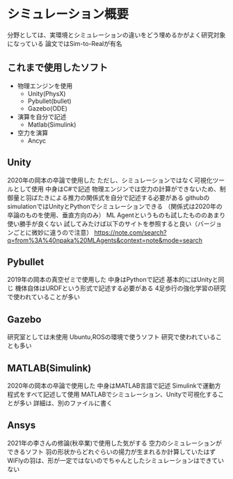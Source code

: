 # シミュレーション概要

分野としては、実環境とシミュレーションの違いをどう埋めるかがよく研究対象になっている
論文ではSim-to-Realが有名

## これまで使用したソフト
- 物理エンジンを使用
  - Unity(PhysX)
  - Pybullet(bullet)
  - Gazebo(ODE)
- 演算を自分で記述
  - Matlab(Simulink)
- 空力を演算
  - Ancyc

## Unity
2020年の岡本の卒論で使用した
ただし、シミュレーションではなく可視化ツールとして使用
中身はC#で記述
物理エンジンでは空力の計算ができないため、制御量と羽ばたきによる推力の関係式を自分で記述する必要がある
githubのsimulationではUnityとPythonでシミュレーションできる
（関係式は2020年の卒論のものを使用、垂直方向のみ）
ML Agentというものも試したもののあまり使い勝手が良くない
試してみたけば以下のサイトを参照すると良い（バージョンごとに微妙に違うので注意）
https://note.com/search?q=from%3A%40npaka%20MLAgents&context=note&mode=search

## Pybullet
2019年の岡本の真空ゼミで使用した
中身はPythonで記述
基本的にはUnityと同じ
機体自体はURDFという形式で記述する必要がある
4足歩行の強化学習の研究で使われていることが多い

## Gazebo
研究室としては未使用
Ubuntu,ROSの環境で使うソフト
研究で使われていることも多い

## MATLAB(Simulink)
2020年の岡本の卒論で使用した
中身はMATLAB言語で記述
Simulinkで運動方程式をすべて記述して使用
MATLABでシミュレーション、Unityで可視化することが多い
詳細は、別のファイルに書く

## Ansys
2021年の李さんの修論(秋卒業)で使用した気がする
空力のシミュレーションができるソフト
羽の形状からどれぐらいの揚力が生まれるか計算していたはず
WiFlyの羽は、形が一定ではないのでちゃんとしたシミュレーションはできていない